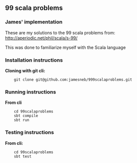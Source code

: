 ## 99 scala problems

### James' implementation

These are my solutions to the 99 scala problems from: http://aperiodic.net/phil/scala/s-99/

This was done to familiarize myself with the Scala language

### Installation instructions

**Cloning with git cli:**

```
	git clone git@github.com:jamesneb/999scalaproblems.git
```
### Running instructions
**From cli**

```	
	cd 99scalaproblems
	sbt compile 
	sbt run
```

### Testing instructions
**From cli:** 

```	
	cd 99scalaproblems
	sbt test 
```
